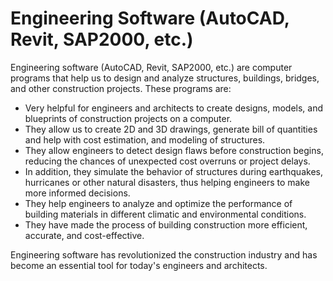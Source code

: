 # Engineering Software (AutoCAD, Revit, SAP2000, etc.)

Engineering software (AutoCAD, Revit, SAP2000, etc.) are computer programs that help us to design and analyze structures, buildings, bridges, and other construction projects. These programs are:

- Very helpful for engineers and architects to create designs, models, and blueprints of construction projects on a computer.
- They allow us to create 2D and 3D drawings, generate bill of quantities and help with cost estimation, and modeling of structures.
- They allow engineers to detect design flaws before construction begins, reducing the chances of unexpected cost overruns or project delays.
- In addition, they simulate the behavior of structures during earthquakes, hurricanes or other natural disasters, thus helping engineers to make more informed decisions.
- They help engineers to analyze and optimize the performance of building materials in different climatic and environmental conditions.
- They have made the process of building construction more efficient, accurate, and cost-effective.

Engineering software has revolutionized the construction industry and has become an essential tool for today's engineers and architects.
